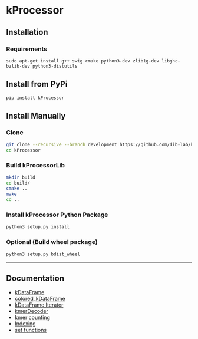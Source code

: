 # kProcessor

## Installation  

### Requirements

`sudo apt-get install g++ swig cmake python3-dev zlib1g-dev libghc-bzlib-dev python3-distutils`

## Install from PyPi

`pip install kProcessor`

## Install Manually

### Clone

```bash
git clone --recursive --branch development https://github.com/dib-lab/kProcessor.git kProcessor
cd kProcessor
```

### Build kProcessorLib

```bash
mkdir build
cd build/
cmake ..
make
cd ..
```

### Install kProcessor Python Package

```bash
python3 setup.py install
```

### Optional (Build wheel package)

```bash
python3 setup.py bdist_wheel
```

---

## Documentation

- [kDataFrame](./kDataFrame.markdown)
- [colored_kDataFrame](./coloredKDataFrame.markdown)
- [kDataFrame Iterator](./kDataFrameIterator.markdown)
- [kmerDecoder](./kmerDecoder.markdown)
- [kmer counting](./kmerCounting.markdown)
- [Indexing](./indexing.markdown)
- [set functions](./setFunctions.markdown)
